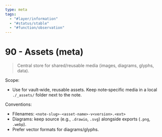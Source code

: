 ```yaml
---
type: meta
tags:
  - "#layer/information"
  - "#status/stable"
  - "#function/observation"
---
```


# 90 - Assets (meta)

> Central store for shared/reusable media (images, diagrams, glyphs, data).

Scope:
- Use for vault‑wide, reusable assets. Keep note‑specific media in a local `./_assets/` folder next to the note.

Conventions:
- Filenames: `<note-slug>-<asset-name>-v<version>.<ext>`
- Diagrams: keep source (e.g., `.drawio`, `.svg`) alongside exports (`.png`, `.webp`).
- Prefer vector formats for diagrams/glyphs.


